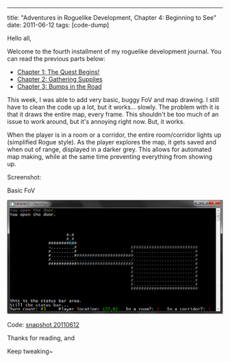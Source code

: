 ---
title: "Adventures in Roguelike Development, Chapter 4: Beginning to See"
date: 2011-06-12
tags: [code-dump]

Hello all,

Welcome to the fourth installment of my roguelike development journal. You can read the previous parts below:

  - [Chapter 1: The Quest Begins!](/?c=36)
  - [Chapter 2: Gathering Supplies](/?c=37)
  - [Chapter 3: Bumps in the Road](/?c=39)
  
This week, I was able to add very basic, buggy FoV and map drawing. I still have to clean the code up a lot, but it works... slowly. The problem with it is that it draws the entire map, every frame. This shouldn't be too much of an issue to work around, but it's annoying right now. But, it works.

When the player is in a room or a corridor, the entire room/corridor lights up (simplified Rogue style). As the player explores the map, it gets saved and when out of range, displayed in a darker grey. This allows for automated map making, while at the same time preventing everything from showing up.

Screenshot: 

Basic FoV

![basic FoV](https://github.com/gatesphere/blog-resources/raw/master/downloads/images/roguelike/roguelike-fov1.png)

Code: [snapshot 20110612](https://github.com/gatesphere/blog-resources/raw/master/downloads/source/rlprototype-20110612.tgz)

Thanks for reading, and

Keep tweaking~ 